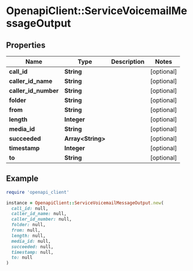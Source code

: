 # OpenapiClient::ServiceVoicemailMessageOutput

## Properties

| Name | Type | Description | Notes |
| ---- | ---- | ----------- | ----- |
| **call_id** | **String** |  | [optional] |
| **caller_id_name** | **String** |  | [optional] |
| **caller_id_number** | **String** |  | [optional] |
| **folder** | **String** |  | [optional] |
| **from** | **String** |  | [optional] |
| **length** | **Integer** |  | [optional] |
| **media_id** | **String** |  | [optional] |
| **succeeded** | **Array&lt;String&gt;** |  | [optional] |
| **timestamp** | **Integer** |  | [optional] |
| **to** | **String** |  | [optional] |

## Example

```ruby
require 'openapi_client'

instance = OpenapiClient::ServiceVoicemailMessageOutput.new(
  call_id: null,
  caller_id_name: null,
  caller_id_number: null,
  folder: null,
  from: null,
  length: null,
  media_id: null,
  succeeded: null,
  timestamp: null,
  to: null
)
```

